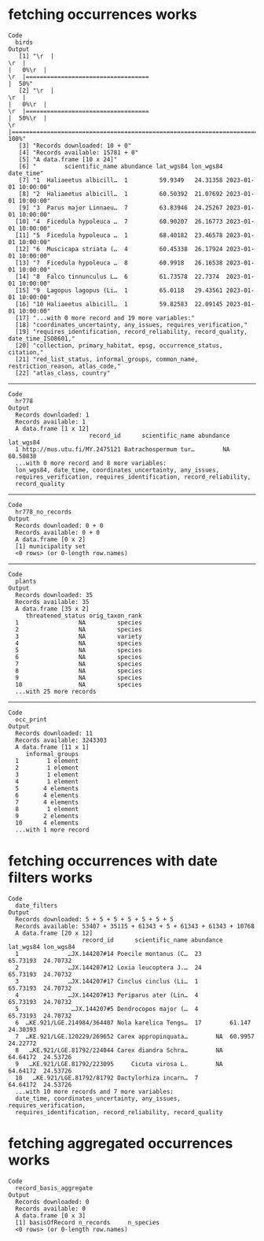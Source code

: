# fetching occurrences works

    Code
      birds
    Output
       [1] "\r  |                                                                            \r  |                                                                      |   0%\r  |                                                                            \r  |===================================                                   |  50%"                                                                                                                                                                  
       [2] "\r  |                                                                            \r  |                                                                      |   0%\r  |                                                                            \r  |===================================                                   |  50%\r  |                                                                            \r  |======================================================================| 100%"
       [3] "Records downloaded: 10 + 0"                                                                                                                                                                                                                                                                                                                                                                                                                                                                            
       [4] "Records available: 15781 + 0"                                                                                                                                                                                                                                                                                                                                                                                                                                                                          
       [5] "A data.frame [10 x 24]"                                                                                                                                                                                                                                                                                                                                                                                                                                                                                
       [6] "        scientific_name abundance lat_wgs84 lon_wgs84           date_time"                                                                                                                                                                                                                                                                                                                                                                                                                             
       [7] "1  Haliaeetus albicill…  1         59.9349   24.31358 2023-01-01 10:00:00"                                                                                                                                                                                                                                                                                                                                                                                                                             
       [8] "2  Haliaeetus albicill…  1         60.50392  21.07692 2023-01-01 10:00:00"                                                                                                                                                                                                                                                                                                                                                                                                                             
       [9] "3  Parus major Linnaeu…  7         63.83946  24.25267 2023-01-01 10:00:00"                                                                                                                                                                                                                                                                                                                                                                                                                             
      [10] "4  Ficedula hypoleuca …  7         60.90207  26.16773 2023-01-01 10:00:00"                                                                                                                                                                                                                                                                                                                                                                                                                             
      [11] "5  Ficedula hypoleuca …  1         68.40182  23.46578 2023-01-01 10:00:00"                                                                                                                                                                                                                                                                                                                                                                                                                             
      [12] "6  Muscicapa striata (…  4         60.45338  26.17924 2023-01-01 10:00:00"                                                                                                                                                                                                                                                                                                                                                                                                                             
      [13] "7  Ficedula hypoleuca …  8         60.9918   26.16538 2023-01-01 10:00:00"                                                                                                                                                                                                                                                                                                                                                                                                                             
      [14] "8  Falco tinnunculus L…  6         61.73578  22.7374  2023-01-01 10:00:00"                                                                                                                                                                                                                                                                                                                                                                                                                             
      [15] "9  Lagopus lagopus (Li…  1         65.0118   29.43561 2023-01-01 10:00:00"                                                                                                                                                                                                                                                                                                                                                                                                                             
      [16] "10 Haliaeetus albicill…  1         59.82583  22.09145 2023-01-01 10:00:00"                                                                                                                                                                                                                                                                                                                                                                                                                             
      [17] "...with 0 more record and 19 more variables:"                                                                                                                                                                                                                                                                                                                                                                                                                                                          
      [18] "coordinates_uncertainty, any_issues, requires_verification,"                                                                                                                                                                                                                                                                                                                                                                                                                                           
      [19] "requires_identification, record_reliability, record_quality, date_time_ISO8601,"                                                                                                                                                                                                                                                                                                                                                                                                                       
      [20] "collection, primary_habitat, epsg, occurrence_status, citation,"                                                                                                                                                                                                                                                                                                                                                                                                                                       
      [21] "red_list_status, informal_groups, common_name, restriction_reason, atlas_code,"                                                                                                                                                                                                                                                                                                                                                                                                                        
      [22] "atlas_class, country"                                                                                                                                                                                                                                                                                                                                                                                                                                                                                  

---

    Code
      hr778
    Output
      Records downloaded: 1
      Records available: 1
      A data.frame [1 x 12]
                           record_id      scientific_name abundance lat_wgs84
      1 http://mus.utu.fi/MY.2475121 Batrachospermum tur…        NA  60.50838
      ...with 0 more record and 8 more variables:
      lon_wgs84, date_time, coordinates_uncertainty, any_issues,
      requires_verification, requires_identification, record_reliability,
      record_quality

---

    Code
      hr778_no_records
    Output
      Records downloaded: 0 + 0
      Records available: 0 + 0
      A data.frame [0 x 2]
      [1] municipality set         
      <0 rows> (or 0-length row.names)

---

    Code
      plants
    Output
      Records downloaded: 35
      Records available: 35
      A data.frame [35 x 2]
         threatened_status orig_taxon_rank
      1                 NA         species
      2                 NA         species
      3                 NA         variety
      4                 NA         species
      5                 NA         species
      6                 NA         species
      7                 NA         species
      8                 NA         species
      9                 NA         species
      10                NA         species
      ...with 25 more records

---

    Code
      occ_print
    Output
      Records downloaded: 11
      Records available: 3243303
      A data.frame [11 x 1]
         informal_groups
      1        1 element
      2        1 element
      3        1 element
      4        1 element
      5       4 elements
      6       4 elements
      7       4 elements
      8        1 element
      9       2 elements
      10      4 elements
      ...with 1 more record

# fetching occurrences with date filters works

    Code
      date_filters
    Output
      Records downloaded: 5 + 5 + 5 + 5 + 5 + 5 + 5
      Records available: 53407 + 35115 + 61343 + 5 + 61343 + 61343 + 10768
      A data.frame [20 x 12]
                         record_id      scientific_name abundance lat_wgs84 lon_wgs84
      1              …JX.144207#14 Poecile montanus (C…  23        65.73193  24.70732
      2              …JX.144207#12 Loxia leucoptera J.…  24        65.73193  24.70732
      3              …JX.144207#17 Cinclus cinclus (Li…  1         65.73193  24.70732
      4              …JX.144207#13 Periparus ater (Lin…  4         65.73193  24.70732
      5               …JX.144207#5 Dendrocopos major (…  4         65.73193  24.70732
      6  …KE.921/LGE.214984/364407 Nola karelica Tengs…  17        61.147    24.30393
      7  …KE.921/LGE.120229/269652 Carex appropinquata…        NA  60.9957   24.22772
      8   …KE.921/LGE.81792/224044 Carex diandra Schra…        NA  64.64172  24.53726
      9   …KE.921/LGE.81792/223095     Cicuta virosa L.        NA  64.64172  24.53726
      10   …KE.921/LGE.81792/81792 Dactylorhiza incarn…  7         64.64172  24.53726
      ...with 10 more records and 7 more variables:
      date_time, coordinates_uncertainty, any_issues, requires_verification,
      requires_identification, record_reliability, record_quality

# fetching aggregated occurrences works

    Code
      record_basis_aggregate
    Output
      Records downloaded: 0
      Records available: 0
      A data.frame [0 x 3]
      [1] basisOfRecord n_records     n_species    
      <0 rows> (or 0-length row.names)

